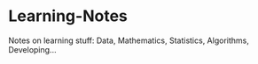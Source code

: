 # Learning-Notes

Notes on learning stuff: Data, Mathematics, Statistics, Algorithms, Developing...
